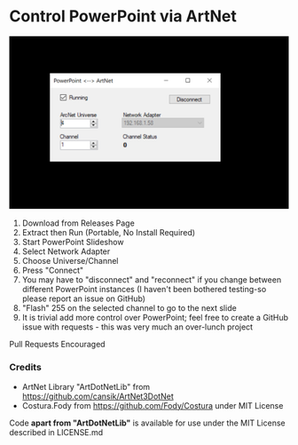# Control PowerPoint via ArtNet

![Screenshot](Screenshot.png)

1. Download from Releases Page
2. Extract then Run (Portable, No Install Required)
3. Start PowerPoint Slideshow
4. Select Network Adapter
5. Choose Universe/Channel
6. Press "Connect"
7. You may have to "disconnect" and "reconnect" if you change between different PowerPoint instances (I haven't been bothered testing-so please report an issue on GitHub)
8. "Flash" 255 on the selected channel to go to the next slide
9. It is trivial add more control over PowerPoint; feel free to create a GitHub issue with requests - this was very much an over-lunch project

Pull Requests Encouraged

### Credits

- ArtNet Library "ArtDotNetLib" from https://github.com/cansik/ArtNet3DotNet
- Costura.Fody from https://github.com/Fody/Costura under MIT License

Code **apart from "ArtDotNetLib"** is available for use under the MIT License described in LICENSE.md